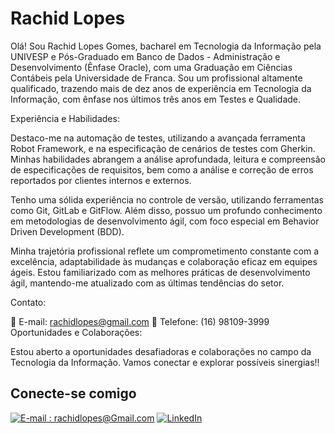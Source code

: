 # Rachid Lopes
Olá! Sou Rachid Lopes Gomes, bacharel em Tecnologia da Informação pela UNIVESP e Pós-Graduado em Banco de Dados - Administração e Desenvolvimento (Ênfase Oracle), com uma Graduação em Ciências Contábeis pela Universidade de Franca. Sou um profissional altamente qualificado, trazendo mais de dez anos de experiência em Tecnologia da Informação, com ênfase nos últimos três anos em Testes e Qualidade.

Experiência e Habilidades:

Destaco-me na automação de testes, utilizando a avançada ferramenta Robot Framework, e na especificação de cenários de testes com Gherkin. Minhas habilidades abrangem a análise aprofundada, leitura e compreensão de especificações de requisitos, bem como a análise e correção de erros reportados por clientes internos e externos.

Tenho uma sólida experiência no controle de versão, utilizando ferramentas como Git, GitLab e GitFlow. Além disso, possuo um profundo conhecimento em metodologias de desenvolvimento ágil, com foco especial em Behavior Driven Development (BDD).

Minha trajetória profissional reflete um comprometimento constante com a excelência, adaptabilidade às mudanças e colaboração eficaz em equipes ágeis. Estou familiarizado com as melhores práticas de desenvolvimento ágil, mantendo-me atualizado com as últimas tendências do setor.

Contato:

📧 E-mail: rachidlopes@gmail.com
📱 Telefone: (16) 98109-3999
Oportunidades e Colaborações:

Estou aberto a oportunidades desafiadoras e colaborações no campo da Tecnologia da Informação. Vamos conectar e explorar possíveis sinergias!!
## Conecte-se comigo
[![E-mail : rachidlopes@Gmail.com](https://img.shields.io/badge/-Email-000?style=for-the-badge&logo=microsoft-outlook&logoColor=E94D5F)](rachidlopes@gmail.com)
[![LinkedIn](https://img.shields.io/badge/-LinkedIn-000?style=for-the-badge&logo=linkedin&logoColor=30A3DC)](https://www.linkedin.com/in/rachid-lopes-gomes/)



